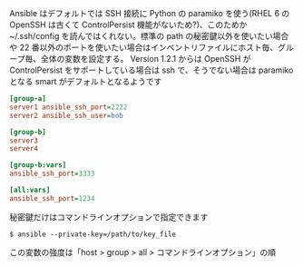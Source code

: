 Ansible はデフォルトでは SSH 接続に Python の paramiko を使う(RHEL 6 の OpenSSH は古くて ControlPersist 機能がないため?)、このためか ~/.ssh/config を読んではくれない。標準の path の秘密鍵以外を使いたい場合や 22 番以外のポートを使いたい場合はインベントリファイルにホスト毎、グループ毎、全体の変数を設定する。 Version 1.2.1 からは OpenSSH が ControlPersist をサポートしている場合は ssh で、そうでない場合は paramiko となる smart がデフォルトとなるようです

```ini
[group-a]
server1 ansible_ssh_port=2222
server2 ansible_ssh_user=bob

[group-b]
server3
server4

[group-b:vars]
ansible_ssh_port=3333

[all:vars]
ansible_ssh_port=1234
```

秘密鍵だけはコマンドラインオプションで指定できます

```
$ ansible --private-key=/path/to/key_file
```

この変数の強度は「host > group > all > コマンドラインオプション」の順

